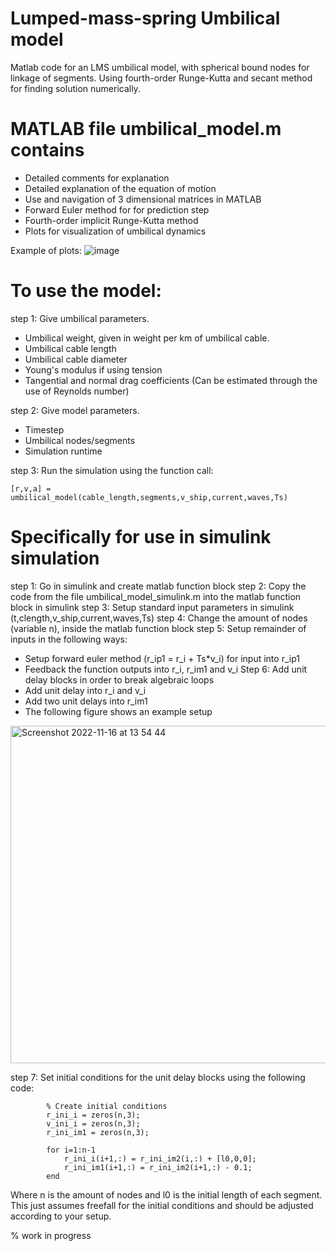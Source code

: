 # Lumped-mass-spring Umbilical model
Matlab code for an LMS umbilical model, with spherical bound nodes for linkage of segments. Using fourth-order Runge-Kutta and secant method for finding solution numerically.

# MATLAB file umbilical_model.m contains

- Detailed comments for explanation
- Detailed explanation of the equation of motion
- Use and navigation of 3 dimensional matrices in MATLAB
- Forward Euler method for for prediction step
- Fourth-order implicit Runge-Kutta method
- Plots for visualization of umbilical dynamics


Example of plots:
![image](https://user-images.githubusercontent.com/26135452/202176712-ddb77f4f-4406-43bf-b84a-29e7deb860b9.png)

# To use the model:

step 1: Give umbilical parameters.
- Umbilical weight, given in weight per km of umbilical cable.
- Umbilical cable length
- Umbilical cable diameter
- Young's modulus if using tension
- Tangential and normal drag coefficients (Can be estimated through the use of Reynolds number)

step 2: Give model parameters.
- Timestep
- Umbilical nodes/segments
- Simulation runtime

step 3: Run the simulation using the function call:

    [r,v,a] = umbilical_model(cable_length,segments,v_ship,current,waves,Ts)


# Specifically for use in simulink simulation

step 1: Go in simulink and create matlab function block
step 2: Copy the code from the file umbilical_model_simulink.m into the matlab function block in simulink
step 3: Setup standard input parameters in simulink (t,clength,v_ship,current,waves,Ts)
step 4: Change the amount of nodes (variable n), inside the matlab function block
step 5: Setup remainder of inputs in the following ways:
- Setup forward euler method (r_ip1 = r_i + Ts*v_i) for input into r_ip1
- Feedback the function outputs into r_i, r_im1 and v_i
Step 6: Add unit delay blocks in order to break algebraic loops
- Add unit delay into r_i and v_i
- Add two unit delays into r_im1
- The following figure shows an example setup

<img width="540" alt="Screenshot 2022-11-16 at 13 54 44" src="https://user-images.githubusercontent.com/26135452/202186396-75c0345a-a86b-470b-b797-5e6b30524ad1.png">

step 7: Set initial conditions for the unit delay blocks using the following code:

            % Create initial conditions
            r_ini_i = zeros(n,3);
            v_ini_i = zeros(n,3);
            r_ini_im1 = zeros(n,3);

            for i=1:n-1
                r_ini_i(i+1,:) = r_ini_im2(i,:) + [l0,0,0];
                r_ini_im1(i+1,:) = r_ini_im2(i+1,:) - 0.1;
            end

Where n is the amount of nodes and l0 is the initial length of each segment.
This just assumes freefall for the initial conditions and should be adjusted according to your setup.

% work in progress
